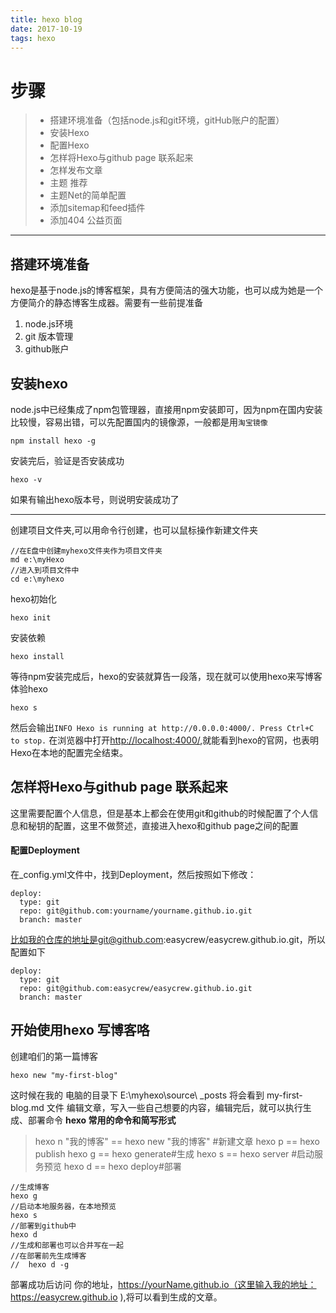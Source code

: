 ```yaml
---
title: hexo blog
date: 2017-10-19
tags: hexo
---
```

# 步骤

>*  搭建环境准备（包括node.js和git环境，gitHub账户的配置）
>*  安装Hexo
>*  配置Hexo
>*  怎样将Hexo与github page 联系起来
>*  怎样发布文章
>*  主题 推荐
>*  主题Net的简单配置
>*  添加sitemap和feed插件
>*  添加404 公益页面

-----
## 搭建环境准备
hexo是基于node.js的博客框架，具有方便简洁的强大功能，也可以成为她是一个方便简介的静态博客生成器。需要有一些前提准备

1. node.js环境
2. git 版本管理
3. github账户

## 安装hexo
node.js中已经集成了npm包管理器，直接用npm安装即可，因为npm在国内安装比较慢，容易出错，可以先配置国内的镜像源，一般都是用`淘宝镜像`
```
npm install hexo -g
```
安装完后，验证是否安装成功
```
hexo -v
```
如果有输出hexo版本号，则说明安装成功了

------
创建项目文件夹,可以用命令行创建，也可以鼠标操作新建文件夹
```
//在E盘中创建myhexo文件夹作为项目文件夹
md e:\myHexo
//进入到项目文件中
cd e:\myhexo
```

hexo初始化
```
hexo init
```
安装依赖
```
hexo install
```
等待npm安装完成后，hexo的安装就算告一段落，现在就可以使用hexo来写博客
体验hexo
```
hexo s
```
然后会输出`INFO Hexo is running at http://0.0.0.0:4000/. Press Ctrl+C to stop.`
在浏览器中打开[http://localhost:4000/](http://localhost:4000/),就能看到hexo的官网，也表明Hexo在本地的配置完全结束。
## 怎样将Hexo与github page 联系起来
这里需要配置个人信息，但是基本上都会在使用git和github的时候配置了个人信息和秘钥的配置，这里不做赘述，直接进入hexo和github page之间的配置
#### 配置Deployment
在_config.yml文件中，找到Deployment，然后按照如下修改：
```
deploy:
  type: git
  repo: git@github.com:yourname/yourname.github.io.git
  branch: master
```
比如我的仓库的地址是git@github.com:easycrew/easycrew.github.io.git，所以配置如下
```
deploy:
  type: git
  repo: git@github.com:easycrew/easycrew.github.io.git
  branch: master
```
## 开始使用hexo 写博客咯
创建咱们的第一篇博客
```
hexo new "my-first-blog"
```
这时候在我的 电脑的目录下 E:\myhexo\source\ _posts 将会看到 my-first-blog.md 文件
编辑文章，写入一些自己想要的内容，编辑完后，就可以执行生成、部署命令
**hexo 常用的命令和简写形式**
>   hexo n "我的博客" == hexo new "我的博客" #新建文章
    hexo p == hexo publish
    hexo g == hexo generate#生成
    hexo s == hexo server #启动服务预览
    hexo d == hexo deploy#部署
    
```
//生成博客
hexo g
//启动本地服务器，在本地预览
hexo s
//部署到github中
hexo d
//生成和部署也可以合并写在一起
//在部署前先生成博客
//  hexo d -g
```
部署成功后访问 你的地址，https://yourName.github.io（这里输入我的地址： https://easycrew.github.io ),将可以看到生成的文章。
